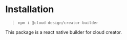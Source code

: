 # Installation

> `npm i @cloud-design/creator-builder`

This package is a react native builder for cloud creator.

